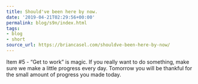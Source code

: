 ```yaml
---
title: Should've been here by now.
date: '2019-04-21T02:29:56+00:00'
permalink: blog/s9n/index.html
tags:
- blog
- short
source_url: https://briancasel.com/shouldve-been-here-by-now/
---
```


Item #5 - “Get to work” is magic. If you really want to do something, make sure we make a little progress every day. Tomorrow you will be thankful for the small amount of progress you made today.
